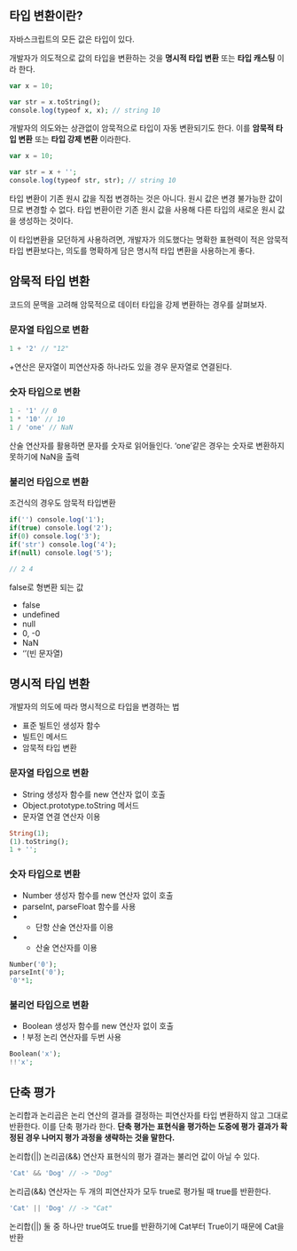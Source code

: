 ## 타입 변환이란?

자바스크립트의 모든 값은 타입이 있다.

개발자가 의도적으로 값의 타입을 변환하는 것을 **명시적 타입 변환** 또는 **타입 캐스팅** 이라 한다.

```php
var x = 10;

var str = x.toString();
console.log(typeof x, x); // string 10
```

개발자의 의도와는 상관없이 암묵적으로 타입이 자동 변환되기도 한다. 이를 **암묵적 타입 변환** 또는 **타입 강제 변환** 이라한다.

```php
var x = 10;

var str = x + '';
console.log(typeof str, str); // string 10
```

타입 변환이 기존 원시 값을 직접 변경하는 것은 아니다. 원시 값은 변경 불가능한 값이므로 변경할  수 없다. 타입 변환이란 기존 원시 값을 사용해 다른 타입의 새로운 원시 값을 생성하는 것이다.

이 타입변환을 모던하게 사용하려면, 개발자가 의도했다는 명확한 표현력이 적은 암묵적 타입 변환보다는, 의도를 명확하게 담은 명시적 타입 변환을 사용하는게 좋다.

## 암묵적 타입 변환

코드의 문맥을 고려해 암묵적으로 데이터 타입을 강제 변환하는 경우를 살펴보자.

### 문자열 타입으로 변환

```php
1 + '2' // "12"
```

+연산은 문자열이 피연산자중 하나라도 있을 경우 문자열로 연결된다.

### 숫자 타입으로 변환

```php
1 - '1' // 0
1 * '10' // 10
1 / 'one' // NaN
```

산술 연산자를 활용하면 문자를 숫자로 읽어들인다. ‘one’같은 경우는 숫자로 변환하지 못하기에 NaN을 출력

### 불리언 타입으로 변환

조건식의 경우도 암묵적 타입변환

```php
if('') console.log('1');
if(true) console.log('2');
if(0) console.log('3');
if('str') console.log('4');
if(null) console.log('5');

// 2 4
```

false로 형변환 되는 값

- false
- undefined
- null
- 0, -0
- NaN
- ‘’(빈 문자열)

## 명시적 타입 변환

개발자의 의도에 따라 명시적으로 타입을 변경하는 법

- 표준 빌트인 생성자 함수
- 빌트인 메서드
- 암묵적 타입 변환

### 문자열 타입으로 변환

- String 생성자 함수를 new 연산자 없이 호출
- Object.prototype.toString 메서드
- 문자열 연결 연산자 이용

```php
String(1);
(1).toString();
1 + '';
```

### 숫자 타입으로 변환

- Number 생성자 함수를 new 연산자 없이 호출
- parseInt, parseFloat 함수를 사용
- + 단항 산술 연산자를 이용
- * 산술 연산자를 이용

```php
Number('0');
parseInt('0');
'0'*1;
```

### 불리언 타입으로 변환

- Boolean 생성자 함수를 new 연산자 없이 호출
- ! 부정 논리 연산자를 두번 사용

```php
Boolean('x');
!!'x';
```

## 단축 평가

논리합과 논리곱은 논리 연산의 결과를 결정하는 피연산자를 타입 변환하지 않고 그대로 반환한다. 이를 단축 평가라 한다. **단축 평가는 표현식을 평가하는 도중에 평가 결과가 확정된 경우 나머지 평가 과정을 생략하는 것을 말한다.**

논리합(||) 논리곱(&&) 연산자 표현식의 평가 결과는 불리언 값이 아닐 수 있다.

```php
'Cat' && 'Dog' // -> "Dog"
```

논리곱(&&) 연산자는 두 개의 피연산자가 모두 true로 평가될 때 true를 반환한다.

```php
'Cat' || 'Dog' // -> "Cat"
```

논리합(||) 둘 중 하나만 true여도 true를 반환하기에 Cat부터 True이기 때문에 Cat을 반환
